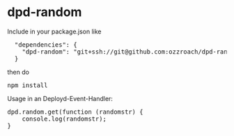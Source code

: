 dpd-random
===============
Include in your package.json like
<pre>
  "dependencies": {
    "dpd-random": "git+ssh://git@github.com:ozzroach/dpd-random.git"
  }
</pre>
then do
<pre>
npm install
</pre>
Usage in an Deployd-Event-Handler:
<pre>
dpd.random.get(function (randomstr) {
    console.log(randomstr);
}
</pre>